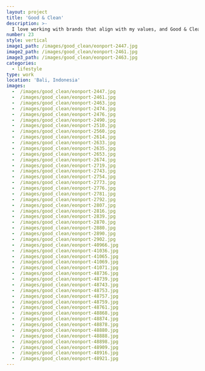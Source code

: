 ```yaml
---
layout: project
title: 'Good & Clean'
description: >-
  I love working with brands that align with my values, and Good & Clean certainly fits that bill -- a sustainable, cruelty-free skincare brand that gives back to ocean conservation projects. 
number: 23
style: vertical
image1_path: /images/good_clean/eonport-2447.jpg
image2_path: /images/good_clean/eonport-2461.jpg
image3_path: /images/good_clean/eonport-2463.jpg
categories:
  - lifestyle
type: work
location: 'Bali, Indonesia'
images:
  -  /images/good_clean/eonport-2447.jpg
  -  /images/good_clean/eonport-2461.jpg
  -  /images/good_clean/eonport-2463.jpg
  -  /images/good_clean/eonport-2474.jpg
  -  /images/good_clean/eonport-2476.jpg
  -  /images/good_clean/eonport-2490.jpg
  -  /images/good_clean/eonport-2510.jpg
  -  /images/good_clean/eonport-2560.jpg
  -  /images/good_clean/eonport-2614.jpg
  -  /images/good_clean/eonport-2633.jpg
  -  /images/good_clean/eonport-2635.jpg
  -  /images/good_clean/eonport-2653.jpg
  -  /images/good_clean/eonport-2674.jpg
  -  /images/good_clean/eonport-2719.jpg
  -  /images/good_clean/eonport-2743.jpg
  -  /images/good_clean/eonport-2754.jpg
  -  /images/good_clean/eonport-2773.jpg
  -  /images/good_clean/eonport-2776.jpg
  -  /images/good_clean/eonport-2781.jpg
  -  /images/good_clean/eonport-2792.jpg
  -  /images/good_clean/eonport-2807.jpg
  -  /images/good_clean/eonport-2816.jpg
  -  /images/good_clean/eonport-2839.jpg
  -  /images/good_clean/eonport-2870.jpg
  -  /images/good_clean/eonport-2880.jpg
  -  /images/good_clean/eonport-2890.jpg
  -  /images/good_clean/eonport-2902.jpg
  -  /images/good_clean/eonport-40966.jpg
  -  /images/good_clean/eonport-41036.jpg
  -  /images/good_clean/eonport-41065.jpg
  -  /images/good_clean/eonport-41069.jpg
  -  /images/good_clean/eonport-41071.jpg
  -  /images/good_clean/eonport-48736.jpg
  -  /images/good_clean/eonport-48739.jpg
  -  /images/good_clean/eonport-48743.jpg
  -  /images/good_clean/eonport-48753.jpg
  -  /images/good_clean/eonport-48757.jpg
  -  /images/good_clean/eonport-48759.jpg
  -  /images/good_clean/eonport-48761.jpg
  -  /images/good_clean/eonport-48868.jpg
  -  /images/good_clean/eonport-48874.jpg
  -  /images/good_clean/eonport-48878.jpg
  -  /images/good_clean/eonport-48880.jpg
  -  /images/good_clean/eonport-48888.jpg
  -  /images/good_clean/eonport-48898.jpg
  -  /images/good_clean/eonport-48909.jpg
  -  /images/good_clean/eonport-48916.jpg
  -  /images/good_clean/eonport-48921.jpg
---
```

